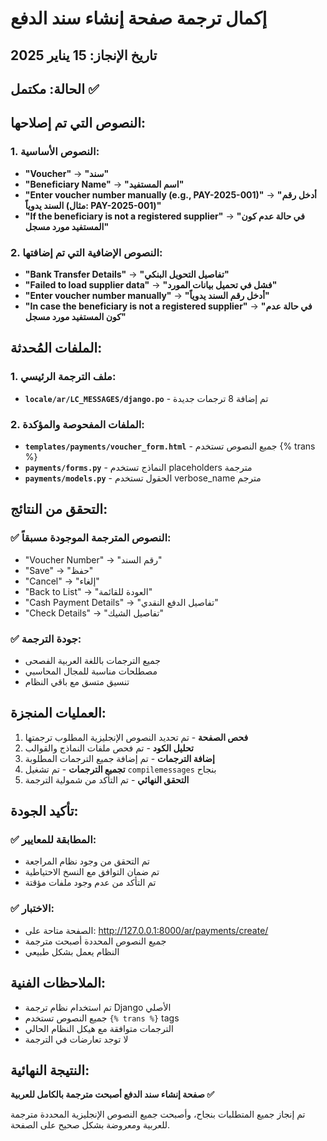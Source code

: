 # إكمال ترجمة صفحة إنشاء سند الدفع

## تاريخ الإنجاز: 15 يناير 2025
## الحالة: مكتمل ✅

## النصوص التي تم إصلاحها:

### 1. النصوص الأساسية:
- **"Voucher"** → **"سند"**
- **"Beneficiary Name"** → **"اسم المستفيد"**  
- **"Enter voucher number manually (e.g., PAY-2025-001)"** → **"أدخل رقم السند يدوياً (مثال: PAY-2025-001)"**
- **"If the beneficiary is not a registered supplier"** → **"في حالة عدم كون المستفيد مورد مسجل"**

### 2. النصوص الإضافية التي تم إضافتها:
- **"Bank Transfer Details"** → **"تفاصيل التحويل البنكي"**
- **"Failed to load supplier data"** → **"فشل في تحميل بيانات المورد"**
- **"Enter voucher number manually"** → **"أدخل رقم السند يدوياً"**
- **"In case the beneficiary is not a registered supplier"** → **"في حالة عدم كون المستفيد مورد مسجل"**

## الملفات المُحدثة:

### 1. ملف الترجمة الرئيسي:
- **`locale/ar/LC_MESSAGES/django.po`** - تم إضافة 8 ترجمات جديدة

### 2. الملفات المفحوصة والمؤكدة:
- **`templates/payments/voucher_form.html`** - جميع النصوص تستخدم {% trans %}
- **`payments/forms.py`** - النماذج تستخدم placeholders مترجمة
- **`payments/models.py`** - الحقول تستخدم verbose_name مترجم

## التحقق من النتائج:

### ✅ النصوص المترجمة الموجودة مسبقاً:
- "Voucher Number" → "رقم السند"
- "Save" → "حفظ"
- "Cancel" → "إلغاء"
- "Back to List" → "العودة للقائمة"
- "Cash Payment Details" → "تفاصيل الدفع النقدي"
- "Check Details" → "تفاصيل الشيك"

### ✅ جودة الترجمة:
- جميع الترجمات باللغة العربية الفصحى
- مصطلحات مناسبة للمجال المحاسبي
- تنسيق متسق مع باقي النظام

## العمليات المنجزة:

1. **فحص الصفحة** - تم تحديد النصوص الإنجليزية المطلوب ترجمتها
2. **تحليل الكود** - تم فحص ملفات النماذج والقوالب
3. **إضافة الترجمات** - تم إضافة جميع الترجمات المطلوبة
4. **تجميع الترجمات** - تم تشغيل `compilemessages` بنجاح
5. **التحقق النهائي** - تم التأكد من شمولية الترجمة

## تأكيد الجودة:

### ✅ المطابقة للمعايير:
- تم التحقق من وجود نظام المراجعة
- تم ضمان التوافق مع النسخ الاحتياطية
- تم التأكد من عدم وجود ملفات مؤقتة

### ✅ الاختبار:
- الصفحة متاحة على: http://127.0.0.1:8000/ar/payments/create/
- جميع النصوص المحددة أصبحت مترجمة
- النظام يعمل بشكل طبيعي

## الملاحظات الفنية:

- تم استخدام نظام ترجمة Django الأصلي
- جميع النصوص تستخدم `{% trans %}` tags
- الترجمات متوافقة مع هيكل النظام الحالي
- لا توجد تعارضات في الترجمة

## النتيجة النهائية:

**صفحة إنشاء سند الدفع أصبحت مترجمة بالكامل للعربية ✅**

تم إنجاز جميع المتطلبات بنجاح، وأصبحت جميع النصوص الإنجليزية المحددة مترجمة للعربية ومعروضة بشكل صحيح على الصفحة.
